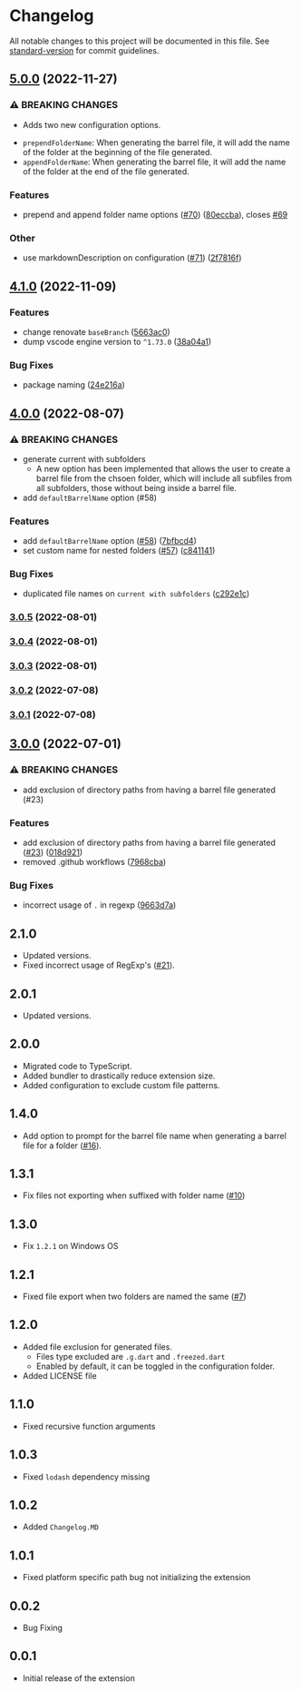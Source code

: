 # Changelog

All notable changes to this project will be documented in this file. See [standard-version](https://github.com/conventional-changelog/standard-version) for commit guidelines.

## [5.0.0](https://github.com/mikededo/dartBarrelFileGenerator/compare/v4.1.0...v5.0.0) (2022-11-27)


### ⚠ BREAKING CHANGES

* Adds two new configuration options.

- `prependFolderName`: When generating the barrel file, it will add the name of the folder at the beginning of the file generated.
- `appendFolderName`: When generating the barrel file, it will add the name of the folder at the end of the file generated.

### Features

* prepend and append folder name options ([#70](https://github.com/mikededo/dartBarrelFileGenerator/issues/70)) ([80eccba](https://github.com/mikededo/dartBarrelFileGenerator/commit/80eccbab1315cbf1659ff19e7a4ef4c7430db418)), closes [#69](https://github.com/mikededo/dartBarrelFileGenerator/issues/69)


### Other

* use markdownDescription on configuration ([#71](https://github.com/mikededo/dartBarrelFileGenerator/issues/71)) ([2f7816f](https://github.com/mikededo/dartBarrelFileGenerator/commit/2f7816f6467631156221c1cb4ca90860233ccafd))

## [4.1.0](https://github.com/mikededo/dartBarrelFileGenerator/compare/v4.0.0...v4.1.0) (2022-11-09)


### Features

* change renovate `baseBranch` ([5663ac0](https://github.com/mikededo/dartBarrelFileGenerator/commit/5663ac0fe7d19ba8194a6967154bbaf051f31242))
* dump vscode engine version to `^1.73.0` ([38a04a1](https://github.com/mikededo/dartBarrelFileGenerator/commit/38a04a1f797880eda97dd724e729d114b7668b01))


### Bug Fixes

* package naming ([24e216a](https://github.com/mikededo/dartBarrelFileGenerator/commit/24e216a16763af4a7453ff42fd28b0468a56bfe4))

## [4.0.0](https://github.com/mikededo/dartBarrelFileGenerator/compare/v3.0.5...v4.0.0) (2022-08-07)

### ⚠ BREAKING CHANGES

- generate current with subfolders
  - A new option has been implemented that allows the user to create a barrel file from
    the chsoen folder, which will include all subfiles from all subfolders, those without being inside a
    barrel file.
- add `defaultBarrelName` option (#58)

### Features

- add `defaultBarrelName` option ([#58](https://github.com/mikededo/dartBarrelFileGenerator/issues/58)) ([7bfbcd4](https://github.com/mikededo/dartBarrelFileGenerator/commit/7bfbcd411150a48e65233ccc5a67461467b59ad7))
- set custom name for nested folders ([#57](https://github.com/mikededo/dartBarrelFileGenerator/issues/57)) ([c841141](https://github.com/mikededo/dartBarrelFileGenerator/commit/c84114170f1bf29c9e0df5a2fcaab6704b90bc59))

### Bug Fixes

- duplicated file names on `current with subfolders` ([c292e1c](https://github.com/mikededo/dartBarrelFileGenerator/commit/c292e1c30812f9e868b9f19af8be2169ace7be84))

### [3.0.5](https://github.com/mikededo/dartBarrelFileGenerator/compare/v3.0.4...v3.0.5) (2022-08-01)

### [3.0.4](https://github.com/mikededo/dartBarrelFileGenerator/compare/v3.0.3...v3.0.4) (2022-08-01)

### [3.0.3](https://github.com/mikededo/dartBarrelFileGenerator/compare/v3.0.2...v3.0.3) (2022-08-01)

### [3.0.2](https://github.com/mikededo/dartBarrelFileGenerator/compare/v3.0.1...v3.0.2) (2022-07-08)

### [3.0.1](https://github.com/mikededo/dartBarrelFileGenerator/compare/v3.0.0...v3.0.1) (2022-07-08)

## [3.0.0](https://github.com/mikededo/dartBarrelFileGenerator/compare/v2.0.0...v3.0.0) (2022-07-01)

### ⚠ BREAKING CHANGES

- add exclusion of directory paths from having a barrel file generated (#23)

### Features

- add exclusion of directory paths from having a barrel file generated ([#23](https://github.com/mikededo/dartBarrelFileGenerator/issues/23)) ([018d921](https://github.com/mikededo/dartBarrelFileGenerator/commit/018d921a66150c859a0403aa6b9ed604e4ed1470))
- removed .github workflows ([7968cba](https://github.com/mikededo/dartBarrelFileGenerator/commit/7968cba66df408188a467c627a540644d0ddfb67))

### Bug Fixes

- incorrect usage of `.` in regexp ([9663d7a](https://github.com/mikededo/dartBarrelFileGenerator/commit/9663d7a0b7770c94572f077c664410f50d298eb8))

## 2.1.0

- Updated versions.
- Fixed incorrect usage of RegExp's ([#21](https://github.com/mikededo/dartBarrelFileGenerator/issues/16)).

## 2.0.1

- Updated versions.

## 2.0.0

- Migrated code to TypeScript.
- Added bundler to drastically reduce extension size.
- Added configuration to exclude custom file patterns.

## 1.4.0

- Add option to prompt for the barrel file name when generating a barrel file for a folder ([#16](https://github.com/mikededo/dartBarrelFileGenerator/issues/16)).

## 1.3.1

- Fix files not exporting when suffixed with folder name ([#10](https://github.com/mikededo/dartBarrelFileGenerator/issues/10))

## 1.3.0

- Fix `1.2.1` on Windows OS

## 1.2.1

- Fixed file export when two folders are named the same ([#7](https://github.com/mikededo/dartBarrelFileGenerator/issues/7))

## 1.2.0

- Added file exclusion for generated files.
  - Files type excluded are `.g.dart` and `.freezed.dart`
  - Enabled by default, it can be toggled in the configuration folder.
- Added LICENSE file

## 1.1.0

- Fixed recursive function arguments

## 1.0.3

- Fixed `lodash` dependency missing

## 1.0.2

- Added `Changelog.MD`

## 1.0.1

- Fixed platform specific path bug not initializing the extension

## 0.0.2

- Bug Fixing

## 0.0.1

- Initial release of the extension
